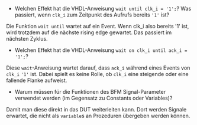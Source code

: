 - Welchen Effekt hat die VHDL-Anweisung `wait until clk_i = '1';`?
  Was passiert, wenn `clk_i` zum Zeitpunkt des Aufrufs bereits `'1'` ist?

Die Funktion `wait until` wartet auf ein Event. Wenn clk_i also bereits '1' ist, wird trotzdem auf die nächste rising edge gewartet. Das passiert im nächsten Zyklus.

- Welchen Effekt hat die VHDL-Anweisung `wait on clk_i until ack_i = '1';`?

Diese `wait`-Anweisung wartet darauf, dass `ack_i` während eines Events von `clk_i` `'1'` ist.
Dabei spielt es keine Rolle, ob `clk_i` eine steigende oder eine fallende Flanke aufweist.

- Warum müssen für die Funktionen des BFM Signal-Parameter verwendet werden
  (im Gegensatz zu Constants oder Variables)?

Damit man diese direkt in das DUT weiterleiten kann. Dort werden Signale
erwartet, die nicht als `variable`s an Prozeduren übergeben werden können.
